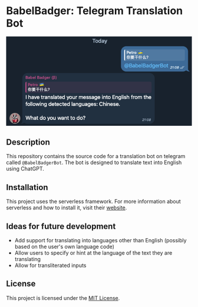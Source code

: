 # BabelBadger: Telegram Translation Bot

![](screenshot.png)

## Description
This repository contains the source code for a translation bot on telegram called `@BabelBadgerBot`. The bot is designed to translate text into English using ChatGPT.

## Installation
This project uses the serverless framework. For more information about serverless and how to install it, visit their [website](https://www.serverless.com/).

## Ideas for future development
- Add support for translating into languages other than English (possibly based on the user's own language code)
- Allow users to specify or hint at the language of the text they are translating
- Allow for transliterated inputs

## License
This project is licensed under the [MIT License](LICENSE).
